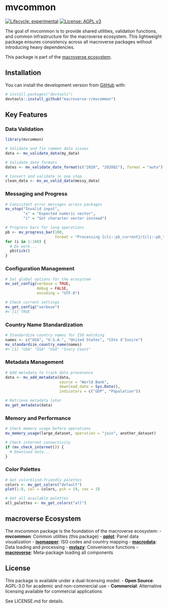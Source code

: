 
<!-- README.md is generated from README.Rmd. Please edit that file -->

# mvcommon

<!-- badges: start -->

[![Lifecycle:
experimental](https://img.shields.io/badge/lifecycle-experimental-orange.svg)](https://lifecycle.r-lib.org/articles/stages.html#experimental)
[![License: AGPL
v3](https://img.shields.io/badge/License-AGPL%20v3-blue.svg)](https://www.gnu.org/licenses/agpl-3.0)
<!-- badges: end -->

The goal of mvcommon is to provide shared utilities, validation
functions, and common infrastructure for the macroverse ecosystem. This
lightweight package ensures consistency across all macroverse packages
without introducing heavy dependencies.

This package is part of the [macroverse
ecosystem](https://github.com/macroverse-r/macroverse).

## Installation

You can install the development version from
[GitHub](https://github.com/) with:

``` r
# install.packages("devtools")
devtools::install_github("macroverse-r/mvcommon")
```

## Key Features

### Data Validation

``` r
library(mvcommon)

# Validate and fix common data issues
data <- mv_validate_data(my_data)

# Validate date formats
dates <- mv_validate_date_format(c("2020", "2020Q1"), format = "auto")

# Convert and validate in one step
clean_data <- mv_as_valid_data(messy_data)
```

### Messaging and Progress

``` r
# Consistent error messages across packages
mv_stop("Invalid input", 
        "x" = "Expected numeric vector",
        "i" = "Got character vector instead")

# Progress bars for long operations
pb <- mv_progress_bar(100, 
                      format = "Processing {cli::pb_current}/{cli::pb_total} items")
for (i in 1:100) {
  # Do work...
  pb$tick()
}
```

### Configuration Management

``` r
# Set global options for the ecosystem
mv_set_config(verbose = TRUE, 
              debug = FALSE,
              encoding = "UTF-8")

# Check current settings
mv_get_config("verbose")
#> [1] TRUE
```

### Country Name Standardization

``` r
# Standardize country names for ISO matching
names <- c("USA", "U.S.A.", "United States", "Côte d'Ivoire")
mv_standardize_country_name(names)
#> [1] "USA" "USA" "USA" "Ivory Coast"
```

### Metadata Management

``` r
# Add metadata to track data provenance
data <- mv_add_metadata(data,
                        source = "World Bank",
                        download_date = Sys.Date(),
                        indicators = c("GDP", "Population"))

# Retrieve metadata later
mv_get_metadata(data)
```

### Memory and Performance

``` r
# Check memory usage before operations
mv_memory_usage(large_dataset, operation = "join", another_dataset)

# Check internet connectivity
if (mv_check_internet()) {
  # Download data...
}
```

### Color Palettes

``` r
# Get colorblind-friendly palettes
colors <- mv_get_colors("default")
plot(1:8, col = colors, pch = 19, cex = 3)

# Get all available palettes
all_palettes <- mv_get_colors("all")
```

## macroverse Ecosystem

The mvcommon package is the foundation of the macroverse ecosystem: -
**mvcommon**: Common utilities (this package) -
**[pplot](https://github.com/macroverse-r/pplot)**: Panel data
visualization -
**[isomapper](https://github.com/macroverse-r/isomapper)**: ISO codes
and country mapping -
**[macrodata](https://github.com/macroverse-r/macrodata)**: Data loading
and processing - **[mvlazy](https://github.com/macroverse-r/mvlazy)**:
Convenience functions -
**[macroverse](https://github.com/macroverse-r/macroverse)**:
Meta-package loading all components

## License

This package is available under a dual-licensing model: - **Open
Source**: AGPL-3.0 for academic and non-commercial use - **Commercial**:
Alternative licensing available for commercial applications

See LICENSE.md for details.
